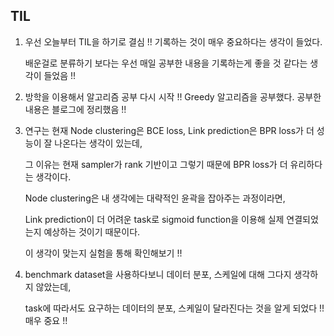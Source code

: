 ## TIL
1. 우선 오늘부터 TIL을 하기로 결심 !! 기록하는 것이 매우 중요하다는 생각이 들었다. 
   
   배운걸로 분류하기 보다는 우선 매일 공부한 내용을 기록하는게 좋을 것 같다는 생각이 들었음 !!
2. 방학을 이용해서 알고리즘 공부 다시 시작 !! Greedy 알고리즘을 공부했다. 공부한 내용은 블로그에 정리했음 !!
3. 연구는 현재 Node clustering은 BCE loss, Link prediction은 BPR loss가 더 성능이 잘 나온다는 생각이 있는데,
   
   그 이유는 현재 sampler가 rank 기반이고 그렇기 때문에 BPR loss가 더 유리하다는 생각이다. 
   
   Node clustering은 내 생각에는 대략적인 윤곽을 잡아주는 과정이라면,
   
   Link prediction이 더 어려운 task로 sigmoid function을 이용해 실제 연결되었는지 예상하는 것이기 때문이다. 
   
   이 생각이 맞는지 실험을 통해 확인해보기 !!
4. benchmark dataset을 사용하다보니 데이터 분포, 스케일에 대해 그다지 생각하지 않았는데, 
   
   task에 따라서도 요구하는 데이터의 분포, 스케일이 달라진다는 것을 알게 되었다 !! 매우 중요 !! 
